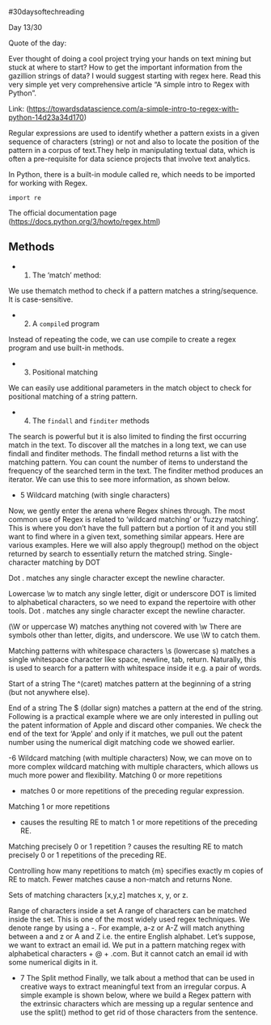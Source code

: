 #30daysoftechreading

Day 13/30

Quote of the day:

Ever thought of doing a cool project trying your hands on text mining but stuck at where to start? How to get the important information from the gazillion strings of data? I would suggest starting with regex here. Read this very simple yet very comprehensive article “A simple intro to Regex with Python”. 

Link: (https://towardsdatascience.com/a-simple-intro-to-regex-with-python-14d23a34d170) 

Regular expressions are used to identify whether a pattern exists in a given sequence of characters (string) or not and also to locate the position of the pattern in a corpus of text.They help in manipulating textual data, which is often a pre-requisite for data science projects that involve text analytics.

In Python, there is a built-in module called re, which needs to be imported for working with Regex.

```
import re
```

The official documentation page (https://docs.python.org/3/howto/regex.html)

## Methods

- 1. The ‘match’ method:

We use thematch method to check if a pattern matches a string/sequence. It is case-sensitive.

- 2. A `compile`d program

Instead of repeating the code, we can use compile to create a regex program and use built-in methods.

- 3. Positional matching

We can easily use additional parameters in the match object to check for positional matching of a string pattern.

- 4. The `findall` and `finditer` methods

The search is powerful but it is also limited to finding the first occurring match in the text. To discover all the matches in a long text, we can use findall and finditer methods.
The findall method returns a list with the matching pattern. You can count the number of items to understand the frequency of the searched term in the text.
The finditer method produces an iterator. We can use this to see more information, as shown below.

- 5 Wildcard matching (with single characters)

Now, we gently enter the arena where Regex shines through. The most common use of Regex is related to ‘wildcard matching’ or ‘fuzzy matching’. This is where you don’t have the full pattern but a portion of it and you still want to find where in a given text, something similar appears.
Here are various examples. Here we will also apply thegroup() method on the object returned by search to essentially return the matched string.
Single-character matching by DOT

Dot . matches any single character except the newline character.

Lowercase \w to match any single letter, digit or underscore
DOT is limited to alphabetical characters, so we need to expand the repertoire with other tools.
Dot . matches any single character except the newline character.

(\W or uppercase W) matches anything not covered with \w
There are symbols other than letter, digits, and underscore. We use \W to catch them.

Matching patterns with whitespace characters
\s (lowercase s) matches a single whitespace character like space, newline, tab, return. Naturally, this is used to search for a pattern with whitespace inside it e.g. a pair of words.


Start of a string
The ^(caret) matches pattern at the beginning of a string (but not anywhere else).


End of a string
The $ (dollar sign) matches a pattern at the end of the string. Following is a practical example where we are only interested in pulling out the patent information of Apple and discard other companies. We check the end of the text for ‘Apple’ and only if it matches, we pull out the patent number using the numerical digit matching code we showed earlier.


-6 Wildcard matching (with multiple characters)
Now, we can move on to more complex wildcard matching with multiple characters, which allows us much more power and flexibility.
Matching 0 or more repetitions
* matches 0 or more repetitions of the preceding regular expression.

Matching 1 or more repetitions
+ causes the resulting RE to match 1 or more repetitions of the preceding RE.


Matching precisely 0 or 1 repetition
? causes the resulting RE to match precisely 0 or 1 repetitions of the preceding RE.

Controlling how many repetitions to match
{m} specifies exactly m copies of RE to match. Fewer matches cause a non-match and returns None.


Sets of matching characters
[x,y,z] matches x, y, or z.

Range of characters inside a set
A range of characters can be matched inside the set. This is one of the most widely used regex techniques. We denote range by using a -. For example, a-z or A-Z will match anything between a and z or A and Z i.e. the entire English alphabet.
Let’s suppose, we want to extract an email id. We put in a pattern matching regex with alphabetical characters + @ + .com. But it cannot catch an email id with some numerical digits in it.

- 7 The Split method
Finally, we talk about a method that can be used in creative ways to extract meaningful text from an irregular corpus. A simple example is shown below, where we build a Regex pattern with the extrinsic characters which are messing up a regular sentence and use the split() method to get rid of those characters from the sentence.
